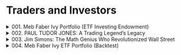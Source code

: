 # Traders and Investors

<details>
<summary>001. Meb Faber Ivy Portfolio (ETF Investing Endowment)</summary><br>

The trading strategy summarized is based on replicating the investment approach of Ivy League university endowments, as outlined in the book *Ivy Portfolio* by Meb Faber and Eric W. Richardson. The strategy involves creating a diversified portfolio with allocations to stocks, bonds, and commodities, aiming for long-term growth with lower volatility compared to the S&P 500.

### Key Components:
1. **Portfolio Allocation**:
   - Stocks: ~60%
   - Intermediate Bonds: ~20%
   - Commodities: Remaining percentage (~20%)

2. **Objective**: To replicate the performance of Ivy League endowments, which are known for their long-term, diversified approach.

3. **Historical Performance**:
   - The portfolio has an inflation-adjusted return above 4%.
   - Standard deviation is lower than that of the S&P 500, indicating lower volatility.

4. **Implementation**:
   - Use five ETFs with equal allocations (20% each) to approximate the Ivy Portfolio's performance.
   - The example includes specific ETFs for exposure to stocks, bonds, and commodities.

5. **Backtesting Results**:
   - From 2008, the annual return was ~4.6%, slightly below historical averages due to poor commodity performance.
   - The portfolio dropped by 45% during the financial crisis in 2008.

### Conclusion:
The strategy emphasizes long-term investing and diversification, aiming for steady growth rather than high returns. While it may not "set the world on fire," it provides a balanced approach with lower risk.

[[Youtube]](https://www.youtube.com/watch?v=0__x2wYjRIA&list=PLHFlSdhbIZ6Qj25o5dETtUmc6-cAmDdTx)
</details>

<details>
<summary>002. PAUL TUDOR JONES: A Trading Legend’s Legacy</summary><br>

Paul Tudor Jones is a renowned financier and trader known for his exceptional success in the financial markets. Here's a summary of his trading strategy:

1. **Early Life and Background**: Born in 1954, Jones began his trading career at a young age, leveraging technical analysis to identify market trends.

2. **Anticipation of Market Crashes**: He gained fame by correctly predicting significant market events, such as the 1987 Black Monday crash. Jones utilized short bets and futures contracts to capitalize on these downturns.

3. **Use of Indicators**: A key component of his strategy is the 200-day moving average. This indicator helps him identify bullish or bearish market trends and serves as a filter for entering or exiting trades.

4. **Global Macro Trading**: Jones employs global macro strategies, focusing on international markets influenced by societal and governmental changes. He prefers futures markets due to their liquidity and hedging options.

5. **Active Portfolio Management**: Jones actively manages his portfolio, continuously monitoring investments and making quick decisions to hold, sell, or acquire assets. This approach aims to beat market returns by capitalizing on transient price movements.

6. **Risk Management**: His success is attributed to meticulous risk management, allowing him to navigate volatile markets while minimizing losses.

7. **Innovation and Adaptation**: Jones remains innovative, adapting his strategies to include new asset classes like Bitcoin, recognizing it as a superior inflation hedge compared to gold.

In summary, Paul Tudor Jones's strategy revolves around technical analysis, leveraging indicators like the 200-day moving average, active portfolio management, and global macro insights. His disciplined approach to risk management and adaptability have solidified his reputation as one of Wall Street's most accomplished traders.

[[Youtube]](https://www.youtube.com/watch?v=CHpw_7jZsA4&list=PLHFlSdhbIZ6Qj25o5dETtUmc6-cAmDdTx)
</details>

<details>
<summary>003. Jim Simons: The Math Genius Who Revolutionized Wall Street</summary>

[[Youtube]](https://www.youtube.com/watch?v=QEwsaUp5nkw&list=PLHFlSdhbIZ6Qj25o5dETtUmc6-cAmDdTx)<br>

The video provides an in-depth exploration of Jim Simons' trading strategies and the remarkable journey of The Medallion Fund. Here's a summary of the key points covered:

1. **Jim Simons and The Medallion Fund**:
   - Jim Simons, a mathematician turned financier, founded The Medallion Fund, which is known for its extraordinary performance in the financial markets.
   - The fund employs quantitative strategies based on vast amounts of data to identify market anomalies and exploit them for profit.

2. **Performance and Fees**:
   - The Medallion Fund consistently delivered impressive returns, often exceeding 50% net returns annually even after deducting management fees and performance fees.
   - The fund's size grew significantly over the years, reaching hundreds of millions of dollars.

3. **Key Individuals**:
   - Important figures like Peter Brown and Bob Mercer played crucial roles in the fund's success, contributing to its quantitative models and strategies.

4. **Challenges and Risk Management**:
   - The fund faced a close call during the financial crisis when it narrowly escaped significant losses due to margin calls. This highlighted the importance of risk management and the role of luck in high-risk trading strategies.

5. **Lessons from Jim Simons**:
   - Emphasize data-driven decision making over intuition.
   - Trade often, diversify across markets and time frames, and focus on market-neutral portfolios.
   - Leverage can amplify returns but also increases risk; use it wisely.
   - Collaborate with the best and persist through challenges.

6. **Recommendation**:
   - The book "The Man Who Solved the Market" by Gregory Zuckerman is recommended for those interested in delving deeper into Simons' strategies and the history of The Medallion Fund.

7. **Conclusion**:
   - Applying Jim Simons' principles to one's trading journey can pave the way for success in finance.
   - The video encourages viewers to subscribe for more content on finance, investing, and secrets of success.

Overall, the video highlights the significance of quantitative strategies, data analysis, and disciplined risk management in achieving financial success, as exemplified by Jim Simons and The Medallion Fund.
</details>

<details>
<summary>004. Meb Faber Ivy ETF Portfolio (Backtest)</summary><br>

[[Youtube]](https://www.youtube.com/watch?v=xSIQcXin12w&list=PLHFlSdhbIZ6Qj25o5dETtUmc6-cAmDdTx)


**Summary of the Ivy Portfolio Trading Strategy**

The Ivy Portfolio trading strategy, introduced by Meb Faber and Eric W. Richardson in their 2009 book *Ivy Portfolio*, aims to replicate the investment performance of endowments managed by Ivy League universities, such as Yale's. The strategy involves creating a diversified portfolio using five ETFs, each allocated 20% to mimic the endowment model.

**Key Features:**
- **Objective:** To mirror the returns of ivy league university endowments.
- **Portfolio Composition:** Consists of five ETFs with equal weighting (20% each).
- **Recent Performance:** Delivered an annual return of 4.6%, below historical averages, largely due to poor commodity performance in 2015 and 2016.
- **Expectations:** Longer-term normalization of returns is anticipated.

This strategy leverages the diversification and long-term investment approach typical of endowments, with a focus on rebalancing to maintain equal allocations.
</details>

